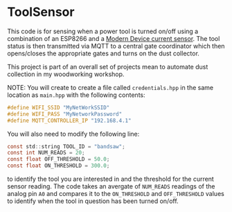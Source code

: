 # ToolSensor

This code is for sensing when a power tool is turned on/off using a combination of an ESP8266
and a [Modern Device current sensor](https://moderndevice.com/product/current-sensor/). The 
tool status is then transmitted via MQTT to a central gate coordinator which then opens/closes
the appropriate gates and turns on the dust collector.

This project is part of an overall set of projects mean to automate dust collection in my
woodworking workshop.

NOTE: You will create to create a file called `credentials.hpp` in the same location as 
`main.hpp` with the following contents:

```c
#define WIFI_SSID "MyNetWorkSSID"
#define WIFI_PASS "MyNetworkPassword"
#define MQTT_CONTROLLER_IP "192.168.4.1"
```

You will also need to modify the following line:

```c
const std::string TOOL_ID = "bandsaw";
const int NUM_READS = 20;
const float OFF_THRESHOLD = 50.0;
const float ON_THRESHOLD = 300.0;
```

to identify the tool you are interested in and the threshold for the current sensor reading. The code
takes an avergate of `NUM_READS` readings of the analog pin `A0` and compares it to the `ON_THRESHOLD`
and `OFF_THRESHOLD` values to identify when the tool in question has been turned on/off.
